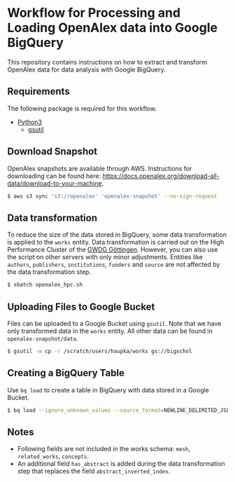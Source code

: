 # Workflow for Processing and Loading OpenAlex data into Google BigQuery

This repository contains instructions on how to extract and transform OpenAlex data for data analysis with Google BigQuery.

## Requirements

The following package is required for this workflow.

- [Python3](https://www.python.org)
  - [gsutil](https://pypi.org/project/gsutil/)


## Download Snapshot

OpenAlex snapshots are available through AWS. Instructions for downloading
can be found here: https://docs.openalex.org/download-all-data/download-to-your-machine.

```bash
$ aws s3 sync 's3://openalex' 'openalex-snapshot' --no-sign-request
```

## Data transformation

To reduce the size of the data stored in BigQuery, some data transformation
is applied to the `works` entity. Data transformation is
carried out on the High Performance Cluster of the 
[GWDG Göttingen](https://gwdg.de/en/hpc/). However, you can also 
use the script on other servers with only minor adjustments. Entities 
like `authors`, `publishers`, `institutions`, `funders` and `source` 
are not affected by the data transformation step.

```bash
$ sbatch openalex_hpc.sh
```

## Uploading Files to Google Bucket

Files can be uploaded to a Google Bucket using `gsutil`. Note that we have
only transformed data in the `works` entity. All other data can be found 
in `openalex-snapshot/data`.

```bash
$ gsutil -m cp -r /scratch/users/haupka/works gs://bigschol
```

## Creating a BigQuery Table

Use `bq load` to create a table in BigQuery with data stored in a 
Google Bucket. 

```bash
$ bq load --ignore_unknown_values --source_format=NEWLINE_DELIMITED_JSON subugoe-collaborative:openalex.works gs://bigschol/works/*.gz schema_openalex_work.json
```

## Notes

- Following fields are not included in the works schema:
`mesh`, `related_works`, `concepts`.
- An additional field `has_abstract` is added during the data 
transformation step that replaces the field `abstract_inverted_index`.

